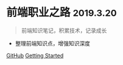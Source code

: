 # 前端职业之路 <small>2019.3.20</small>

> 前端知识笔记，积累技术，记录成长

- 整理前端知识点，增强知识深度

[GitHub](https://github.com/zhehuaxuan/interview_questions)
[Getting Started](/#/perface)

